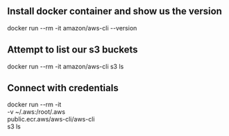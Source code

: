 ## Install docker container and show us the version

 docker run --rm -it amazon/aws-cli --version

 ## Attempt to list our s3 buckets

 docker run --rm -it amazon/aws-cli s3 ls

 ## Connect with credentials

 docker run --rm -it \
-v  ~/.aws:/root/.aws \
public.ecr.aws/aws-cli/aws-cli \
s3 ls